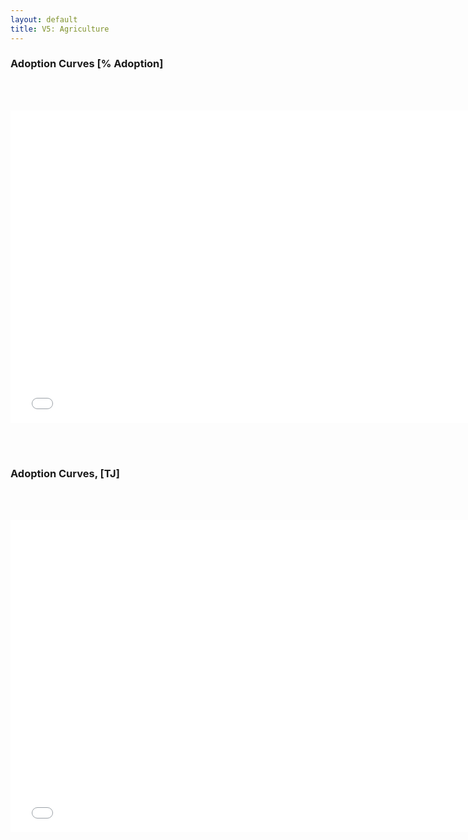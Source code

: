 ```yaml
---
layout: default
title: V5: Agriculture
---
```


### Adoption Curves [% Adoption]
<br/><br/>

<iframe id='igraph' scrolling='no' style='border:none' seamless='seamless' src= "acurves-custom-pathway-World-Agriculture.html" height='500' width='150%'></iframe>

<br/><br/>
### Adoption Curves, [TJ]
<br/><br/>

<iframe id='igraph' scrolling='no' style='border:none' seamless='seamless' src= "acurves-custom-absolute-pathway-World-Agriculture.html" height='500' width='150%'></iframe>
